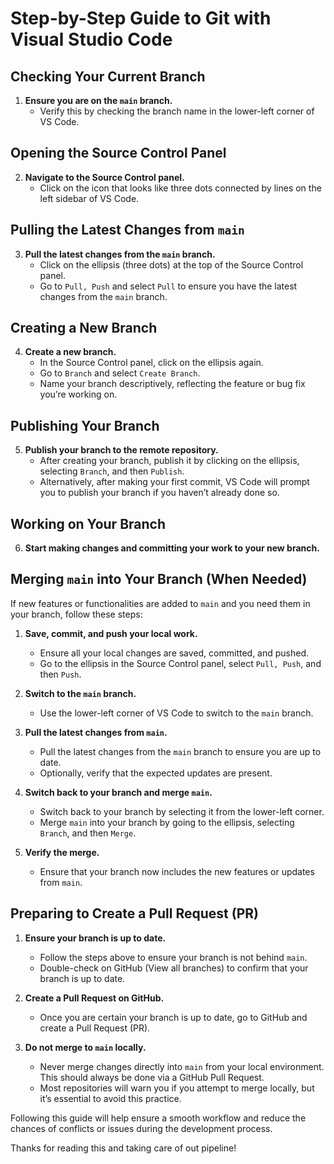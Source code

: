 # Step-by-Step Guide to Git with Visual Studio Code

## Checking Your Current Branch
1. **Ensure you are on the `main` branch.**
   - Verify this by checking the branch name in the lower-left corner of VS Code.

## Opening the Source Control Panel
2. **Navigate to the Source Control panel.**
   - Click on the icon that looks like three dots connected by lines on the left sidebar of VS Code.

## Pulling the Latest Changes from `main`
3. **Pull the latest changes from the `main` branch.**
   - Click on the ellipsis (three dots) at the top of the Source Control panel.
   - Go to `Pull, Push` and select `Pull` to ensure you have the latest changes from the `main` branch.

## Creating a New Branch
4. **Create a new branch.**
   - In the Source Control panel, click on the ellipsis again.
   - Go to `Branch` and select `Create Branch`.
   - Name your branch descriptively, reflecting the feature or bug fix you’re working on.

## Publishing Your Branch
5. **Publish your branch to the remote repository.**
   - After creating your branch, publish it by clicking on the ellipsis, selecting `Branch`, and then `Publish`.
   - Alternatively, after making your first commit, VS Code will prompt you to publish your branch if you haven’t already done so.

## Working on Your Branch
6. **Start making changes and committing your work to your new branch.**

## Merging `main` into Your Branch (When Needed)
If new features or functionalities are added to `main` and you need them in your branch, follow these steps:

1. **Save, commit, and push your local work.**
   - Ensure all your local changes are saved, committed, and pushed.
   - Go to the ellipsis in the Source Control panel, select `Pull, Push`, and then `Push`.

2. **Switch to the `main` branch.**
   - Use the lower-left corner of VS Code to switch to the `main` branch.

3. **Pull the latest changes from `main`.**
   - Pull the latest changes from the `main` branch to ensure you are up to date.
   - Optionally, verify that the expected updates are present.

4. **Switch back to your branch and merge `main`.**
   - Switch back to your branch by selecting it from the lower-left corner.
   - Merge `main` into your branch by going to the ellipsis, selecting `Branch`, and then `Merge`.

5. **Verify the merge.**
   - Ensure that your branch now includes the new features or updates from `main`.

## Preparing to Create a Pull Request (PR)
1. **Ensure your branch is up to date.**
   - Follow the steps above to ensure your branch is not behind `main`.
   - Double-check on GitHub (View all branches) to confirm that your branch is up to date.

2. **Create a Pull Request on GitHub.**
   - Once you are certain your branch is up to date, go to GitHub and create a Pull Request (PR).

3. **Do not merge to `main` locally.**
   - Never merge changes directly into `main` from your local environment. This should always be done via a GitHub Pull Request.
   - Most repositories will warn you if you attempt to merge locally, but it’s essential to avoid this practice.

Following this guide will help ensure a smooth workflow and reduce the chances of conflicts or issues during the development process.

Thanks for reading this and taking care of out pipeline!